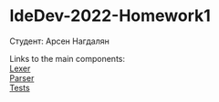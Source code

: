 # IdeDev-2022-Homework1

Студент: Арсен Нагдалян

Links to the main components:  
[Lexer](src/ru/itmo/idedev/lexer/impl/ArithmeticLexer.kt)  
[Parser](src/ru/itmo/idedev/parser/impl/ArithmeticParser.kt)  
[Tests](test/ru/itmo/idedev/parser/ArithmeticParserTest.kt)
